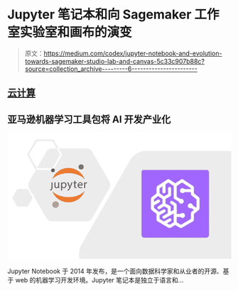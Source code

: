 # Jupyter 笔记本和向 Sagemaker 工作室实验室和画布的演变

> 原文：<https://medium.com/codex/jupyter-notebook-and-evolution-towards-sagemaker-studio-lab-and-canvas-5c33c907b88c?source=collection_archive---------6----------------------->

## [云计算](https://towardsai.net/p/category/cloud-computing)

## 亚马逊机器学习工具包将 AI 开发产业化

![](img/8b67f781f5c1a695907df942f2810d68.png)

Jupyter Notebook 于 2014 年发布，是一个面向数据科学家和从业者的开源、基于 web 的机器学习开发环境。Jupyter 笔记本是独立于语言和…